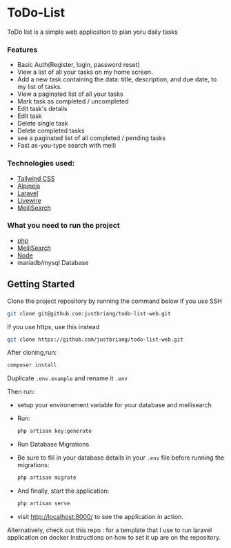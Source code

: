 # ToDo-List

ToDo list is a simple web application to plan yoru daily tasks

### Features

- Basic Auth(Register, login, password reset)
- View a list of all your tasks on my home screen.
- Add a new task containing the data: title, description, and due date, to my list of tasks.
- View a paginated list of all your tasks
- Mark task as completed / uncompleted
- Edit task's details
- Edit task
- Delete single task
- Delete completed tasks
- see a paginated list of all completed / pending tasks
- Fast as-you-type search with meili

### Technologies used:

- [Tailwind CSS](https://tailwindcss.com/)
- [Alpinejs](https://alpinejs.dev/)
- [Laravel](https://laravel.com/)
- [Livewire](https://laravel-livewire.com/)
- [MeiliSearch](https://www.meilisearch.com/)

### What you need to run the project

- [php](https://www.php.net/)
- [MeiliSearch](https://www.meilisearch.com/)
- [Node](https://nodejs.org/en/)
- mariadb/mysql Database

## Getting Started

Clone the project repository by running the command below if you use SSH

```bash
git clone git@github.com:justbriang/todo-list-web.git
```

If you use https, use this instead

```bash
git clone https://github.com/justbriang/todo-list-web.git
```

After cloning,run:

```bash
composer install
```

Duplicate `.env.example` and rename it `.env`

Then run:

- setup your environement variable for your database and meilisearch
- Run:

  ```bash
  php artisan key:generate
  ```

- Run Database Migrations

- Be sure to fill in your database details in your `.env` file before running the migrations:

  ```bash
  php artisan migrate
  ```

- And finally, start the application:

  ```bash
  php artisan serve
  ```

- visit [http://localhost:8000/](http://localhost:8000/) to see the application in action.

Alternatively, check out this repo : for a template that I use to run laravel application on docker
Instructions on how to set it up are on the repository.
